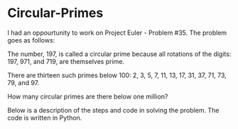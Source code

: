 # Circular-Primes

I had an oppourtunity to work on Project Euler - Problem #35.  The problem goes as follows: 


The number, 197, is called a circular prime because all rotations of the digits: 197, 971, and 719, are themselves prime.

There are thirteen such primes below 100: 2, 3, 5, 7, 11, 13, 17, 31, 37, 71, 73, 79, and 97.

How many circular primes are there below one million?

Below is a description of the steps and code in solving the problem.  The code is written in Python.
